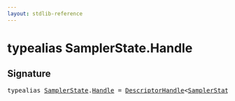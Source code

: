 ```yaml
---
layout: stdlib-reference
---
```


# typealias SamplerState\.Handle

## Signature

<pre>
<span class='code_keyword'>typealias</span> <a href="index.html" class="code_type">SamplerState</a>.<a href="handle-0.html" class="code_type">Handle</a> = <a href="index.html" class="code_type">DescriptorHandle</a>&lt;<a href="index.html" class="code_type">SamplerState</a>&gt;;
</pre>

